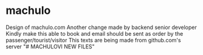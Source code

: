# machulo
Design of machulo.com
Another change made by backend senior developer
Kindly make this able to book and email should be sent as order by the passenger/tourist/visitor
This texts are being made from github.com's server
"# MACHULOVI NEW FILES"  

